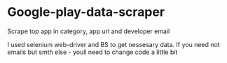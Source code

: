 # Google-play-data-scraper
Scrape top app in category, app url and developer email 

I used selenium web-driver and BS to get nessesary data. If you need not emails but smth else - youll need to change code a little bit
